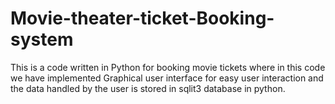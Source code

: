 # Movie-theater-ticket-Booking-system
This is a code written in Python for booking movie tickets where in this code we have implemented Graphical user interface for easy user interaction and the data handled by the user is stored in sqlit3 database in python.
